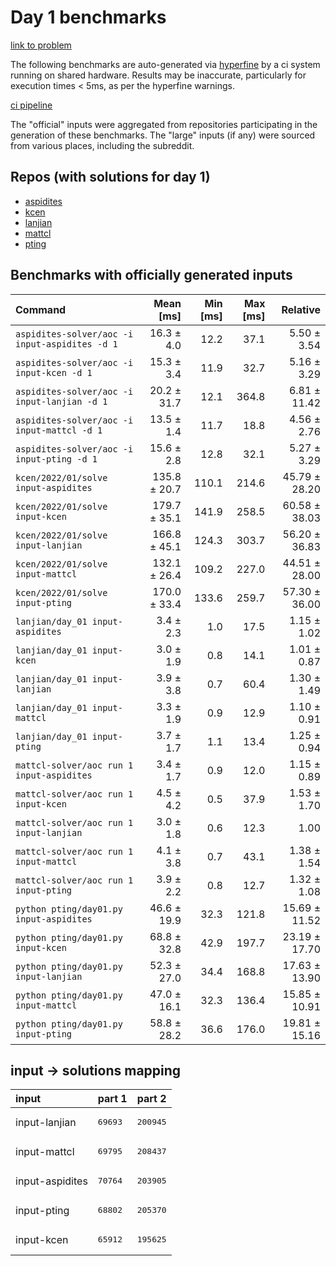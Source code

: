# Day 1 benchmarks

[link to problem](http://adventofcode.com/2022/day/1)

The following benchmarks are auto-generated via [hyperfine](https://github.com/sharkdp/hyperfine) by a ci system running on shared hardware. Results may be inaccurate, particularly for execution times < 5ms, as per the hyperfine warnings.

[ci pipeline](http://ci.papercode.net:8080/teams/aoc2022/pipelines/aoc-compare-2022)

The "official" inputs were aggregated from repositories participating in the generation of these benchmarks. The "large" inputs (if any) were sourced from various places, including the subreddit.

## Repos (with solutions for day 1)


- [aspidites](https://github.com/aspidites/aoc2022)
- [kcen](https://github.com/kcen/AdventOfCode)
- [lanjian](https://github.com/LanJian/aoc-2022)
- [mattcl](https://github.com/mattcl/aoc2022)
- [pting](https://github.com/pting/aoc2022)

## Benchmarks with officially generated inputs
| Command | Mean [ms] | Min [ms] | Max [ms] | Relative |
|:---|---:|---:|---:|---:|
| `aspidites-solver/aoc -i input-aspidites -d 1` | 16.3 ± 4.0 | 12.2 | 37.1 | 5.50 ± 3.54 |
| `aspidites-solver/aoc -i input-kcen -d 1` | 15.3 ± 3.4 | 11.9 | 32.7 | 5.16 ± 3.29 |
| `aspidites-solver/aoc -i input-lanjian -d 1` | 20.2 ± 31.7 | 12.1 | 364.8 | 6.81 ± 11.42 |
| `aspidites-solver/aoc -i input-mattcl -d 1` | 13.5 ± 1.4 | 11.7 | 18.8 | 4.56 ± 2.76 |
| `aspidites-solver/aoc -i input-pting -d 1` | 15.6 ± 2.8 | 12.8 | 32.1 | 5.27 ± 3.29 |
| `kcen/2022/01/solve input-aspidites` | 135.8 ± 20.7 | 110.1 | 214.6 | 45.79 ± 28.20 |
| `kcen/2022/01/solve input-kcen` | 179.7 ± 35.1 | 141.9 | 258.5 | 60.58 ± 38.03 |
| `kcen/2022/01/solve input-lanjian` | 166.8 ± 45.1 | 124.3 | 303.7 | 56.20 ± 36.83 |
| `kcen/2022/01/solve input-mattcl` | 132.1 ± 26.4 | 109.2 | 227.0 | 44.51 ± 28.00 |
| `kcen/2022/01/solve input-pting` | 170.0 ± 33.4 | 133.6 | 259.7 | 57.30 ± 36.00 |
| `lanjian/day_01 input-aspidites` | 3.4 ± 2.3 | 1.0 | 17.5 | 1.15 ± 1.02 |
| `lanjian/day_01 input-kcen` | 3.0 ± 1.9 | 0.8 | 14.1 | 1.01 ± 0.87 |
| `lanjian/day_01 input-lanjian` | 3.9 ± 3.8 | 0.7 | 60.4 | 1.30 ± 1.49 |
| `lanjian/day_01 input-mattcl` | 3.3 ± 1.9 | 0.9 | 12.9 | 1.10 ± 0.91 |
| `lanjian/day_01 input-pting` | 3.7 ± 1.7 | 1.1 | 13.4 | 1.25 ± 0.94 |
| `mattcl-solver/aoc run 1 input-aspidites` | 3.4 ± 1.7 | 0.9 | 12.0 | 1.15 ± 0.89 |
| `mattcl-solver/aoc run 1 input-kcen` | 4.5 ± 4.2 | 0.5 | 37.9 | 1.53 ± 1.70 |
| `mattcl-solver/aoc run 1 input-lanjian` | 3.0 ± 1.8 | 0.6 | 12.3 | 1.00 |
| `mattcl-solver/aoc run 1 input-mattcl` | 4.1 ± 3.8 | 0.7 | 43.1 | 1.38 ± 1.54 |
| `mattcl-solver/aoc run 1 input-pting` | 3.9 ± 2.2 | 0.8 | 12.7 | 1.32 ± 1.08 |
| `python pting/day01.py input-aspidites` | 46.6 ± 19.9 | 32.3 | 121.8 | 15.69 ± 11.52 |
| `python pting/day01.py input-kcen` | 68.8 ± 32.8 | 42.9 | 197.7 | 23.19 ± 17.70 |
| `python pting/day01.py input-lanjian` | 52.3 ± 27.0 | 34.4 | 168.8 | 17.63 ± 13.90 |
| `python pting/day01.py input-mattcl` | 47.0 ± 16.1 | 32.3 | 136.4 | 15.85 ± 10.91 |
| `python pting/day01.py input-pting` | 58.8 ± 28.2 | 36.6 | 176.0 | 19.81 ± 15.16 |

## input -> solutions mapping
|input|part 1|part 2|
|:---|:---|:---|
|input-lanjian|<pre>69693</pre>|<pre>200945</pre>|
|input-mattcl|<pre>69795</pre>|<pre>208437</pre>|
|input-aspidites|<pre>70764</pre>|<pre>203905</pre>|
|input-pting|<pre>68802</pre>|<pre>205370</pre>|
|input-kcen|<pre>65912</pre>|<pre>195625</pre>|
